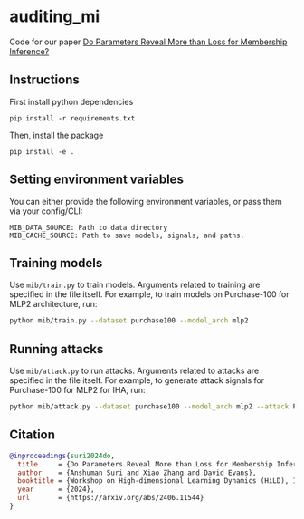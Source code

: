 # auditing_mi
Code for our paper [Do Parameters Reveal More than Loss for Membership Inference?](https://arxiv.org/pdf/2406.11544)

## Instructions

First install python dependencies
```
pip install -r requirements.txt
```

Then, install the package

```
pip install -e .
```

## Setting environment variables

You can either provide the following environment variables, or pass them via your config/CLI:

```
MIB_DATA_SOURCE: Path to data directory
MIB_CACHE_SOURCE: Path to save models, signals, and paths.
```

## Training models

Use `mib/train.py` to train models. Arguments related to training are specified in the file itself.
For example, to train models on Purchase-100 for MLP2 architecture, run:

```bash
python mib/train.py --dataset purchase100 --model_arch mlp2
```

## Running attacks

Use `mib/attack.py` to run attacks. Arguments related to attacks are specified in the file itself.
For example, to generate attack signals for Purchase-100 for MLP2 for IHA, run:

```bash
python mib/attack.py --dataset purchase100 --model_arch mlp2 --attack ProperTheoryRef --num_points -1
```

## Citation

```bibtex
@inproceedings{suri2024do,
  title     = {Do Parameters Reveal More than Loss for Membership Inference?},
  author    = {Anshuman Suri and Xiao Zhang and David Evans},
  booktitle = {Workshop on High-dimensional Learning Dynamics (HiLD), ICML},
  year      = {2024},
  url       = {https://arxiv.org/abs/2406.11544}
}
```
